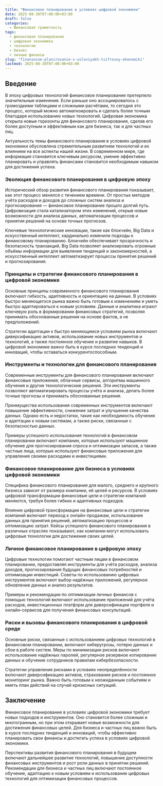 ```yaml
---
title: "Финансовое планирование в условиях цифровой экономики"
date: 2025-08-30T07:00:06+03:00
draft: false
categories:
  - Финансовая грамотность
tags:
  - финансовое планирование
  - цифровая экономика
  - технологии
  - бизнес
  - личные финансы
slug: "finansovoe-planirovanie-v-usloviyakh-tsifrovoy-ekonomiki"
lastmod: 2025-08-30T07:00:06+03:00
---
```


## Введение

В эпоху цифровых технологий финансовое планирование претерпело значительные изменения. Если раньше оно ассоциировалось с громоздкими таблицами и сложными расчётами, то сегодня это процесс, который можно автоматизировать и сделать более точным благодаря использованию новых технологий. Цифровая экономика открыла новые горизонты для финансового планирования, сделав его более доступным и эффективным как для бизнеса, так и для частных лиц.

Актуальность темы финансового планирования в условиях цифровой экономики обусловлена стремительным развитием технологий и их влиянием на все аспекты нашей жизни. В современном мире, где информация становится ключевым ресурсом, умение эффективно планировать и управлять финансами становится необходимым навыком для достижения успеха.

### Эволюция финансового планирования в цифровую эпоху

Исторический обзор развития финансового планирования показывает, как этот процесс менялся с течением времени. От простых методов учёта расходов и доходов до сложных систем анализа и прогнозирования — финансовое планирование прошло долгий путь. Цифровизация стала катализатором этих изменений, открыв новые возможности для анализа данных, автоматизации процессов и принятия решений на основе точных прогнозов.

Ключевые технологические инновации, такие как блокчейн, Big Data и искусственный интеллект, кардинально изменили подходы к финансовому планированию. Блокчейн обеспечивает прозрачность и безопасность транзакций, Big Data позволяет анализировать огромные объёмы информации для выявления тенденций и закономерностей, а искусственный интеллект автоматизирует процессы принятия решений и прогнозирования.

### Принципы и стратегии финансового планирования в цифровой экономике

Основные принципы современного финансового планирования включают гибкость, адаптивность и ориентацию на данные. В условиях быстро меняющегося рынка важно быть готовым к изменениям и уметь быстро адаптироваться к новым условиям. Данные и аналитика играют ключевую роль в формировании финансовых стратегий, позволяя принимать обоснованные решения на основе фактов, а не предположений.

Стратегии адаптации к быстро меняющимся условиям рынка включают диверсификацию активов, использование новых инструментов и технологий, а также постоянное обучение и развитие навыков. В цифровой экономике важно быть в курсе последних тенденций и инноваций, чтобы оставаться конкурентоспособным.

### Инструменты и технологии для финансового планирования

Современные инструменты для финансового планирования включают финансовые приложения, облачные сервисы, алгоритмы машинного обучения и другие технологические решения. Эти инструменты позволяют автоматизировать процессы учёта и анализа, делать более точные прогнозы и принимать обоснованные решения.

Преимущества использования современных инструментов включают повышение эффективности, снижение затрат и улучшение качества данных. Однако есть и недостатки, такие как необходимость обучения и адаптации к новым системам, а также риски, связанные с безопасностью данных.

Примеры успешного использования технологий в финансовом планировании включают компании, которые используют машинное обучение для прогнозирования спроса и оптимизации запасов, а также частные лица, которые используют финансовые приложения для управления своими расходами и инвестициями.

### Финансовое планирование для бизнеса в условиях цифровой экономики

Специфика финансового планирования для малого, среднего и крупного бизнеса зависит от размера компании, её целей и ресурсов. В условиях цифровой трансформации финансовые цели и стратегии компаний меняются, требуя более гибких и адаптивных подходов.

Влияние цифровой трансформации на финансовые цели и стратегии компаний включает переход к онлайн-продажам, использование данных для принятия решений, автоматизацию процессов и оптимизацию затрат. Кейсы успешного финансового планирования в различных отраслях показывают, как компании могут использовать цифровые технологии для достижения своих целей.

### Личное финансовое планирование в цифровую эпоху

Цифровые технологии помогают частным лицам в финансовом планировании, предоставляя инструменты для учёта расходов, анализа доходов, прогнозирования будущих финансовых потребностей и оптимизации инвестиций. Советы по использованию цифровых инструментов включают выбор надёжных приложений, регулярное обновление данных и анализ результатов.

Примеры и рекомендации по оптимизации личных финансов с помощью технологий включают использование приложений для учёта расходов, инвестиционных платформ для диверсификации портфеля и онлайн-сервисов для получения финансовых консультаций.

### Риски и вызовы финансового планирования в цифровой среде

Основные риски, связанные с использованием цифровых технологий в финансовом планировании, включают киберугрозы, потерю данных и сбои в работе систем. Меры по минимизации рисков включают использование надёжных паролей, регулярное резервное копирование данных и обучение сотрудников правилам кибербезопасности.

Стратегии управления рисками в условиях неопределённости включают диверсификацию активов, страхование рисков и постоянное мониторинг рынка. Важно быть готовым к неожиданным событиям и иметь план действий на случай кризисных ситуаций.

## Заключение

Финансовое планирование в условиях цифровой экономики требует новых подходов и инструментов. Оно становится более сложным и многогранным, но при этом открывает новые возможности для достижения финансовых целей. Для бизнеса и частных лиц важно быть в курсе последних тенденций и инноваций, чтобы эффективно планировать свои финансы и достигать успеха в условиях цифровой экономики.

Перспективы развития финансового планирования в будущем включают дальнейшее развитие технологий, повышение доступности финансовых инструментов и рост роли данных в принятии решений. Рекомендации для бизнеса и частных лиц включают постоянное обучение, адаптацию к новым условиям и использование цифровых технологий для оптимизации финансовых процессов.
